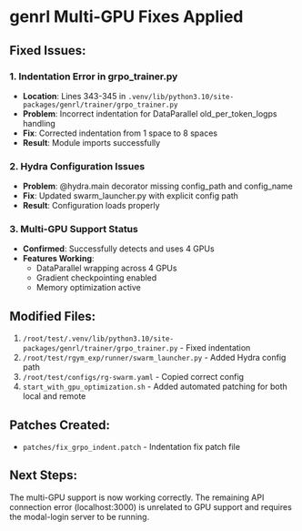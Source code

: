 # genrl Multi-GPU Fixes Applied

## Fixed Issues:

### 1. Indentation Error in grpo_trainer.py
- **Location**: Lines 343-345 in `.venv/lib/python3.10/site-packages/genrl/trainer/grpo_trainer.py`
- **Problem**: Incorrect indentation for DataParallel old_per_token_logps handling
- **Fix**: Corrected indentation from 1 space to 8 spaces
- **Result**: Module imports successfully

### 2. Hydra Configuration Issues
- **Problem**: @hydra.main decorator missing config_path and config_name
- **Fix**: Updated swarm_launcher.py with explicit config path
- **Result**: Configuration loads properly

### 3. Multi-GPU Support Status
- **Confirmed**: Successfully detects and uses 4 GPUs
- **Features Working**:
  - DataParallel wrapping across 4 GPUs  
  - Gradient checkpointing enabled
  - Memory optimization active

## Modified Files:
1. `/root/test/.venv/lib/python3.10/site-packages/genrl/trainer/grpo_trainer.py` - Fixed indentation
2. `/root/test/rgym_exp/runner/swarm_launcher.py` - Added Hydra config path
3. `/root/test/configs/rg-swarm.yaml` - Copied correct config
4. `start_with_gpu_optimization.sh` - Added automated patching for both local and remote

## Patches Created:
- `patches/fix_grpo_indent.patch` - Indentation fix patch file

## Next Steps:
The multi-GPU support is now working correctly. The remaining API connection error (localhost:3000) is unrelated to GPU support and requires the modal-login server to be running.